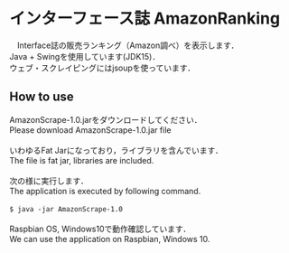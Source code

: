 # インターフェース誌 AmazonRanking
　Interface誌の販売ランキング（Amazon調べ）を表示します．<br>
 Java + Swingを使用しています(JDK15)．<br>
 ウェブ・スクレイピングにはjsoupを使っています．<Br>
 
## How to use
AmazonScrape-1.0.jarをダウンロードしてください．<br>
Please download AmazonScrape-1.0.jar file<br>
<br>
いわゆるFat Jarになっており，ライブラリを含んでいます．<br>
The file is fat jar, libraries are included.<br>
<br>
次の様に実行します．<br>
The application is executed by following command.<br>
<br>
`$ java -jar AmazonScrape-1.0`<br>
<br>
Raspbian OS, Windows10で動作確認しています．<br>
We can use the application on Raspbian, Windows 10.<br>
